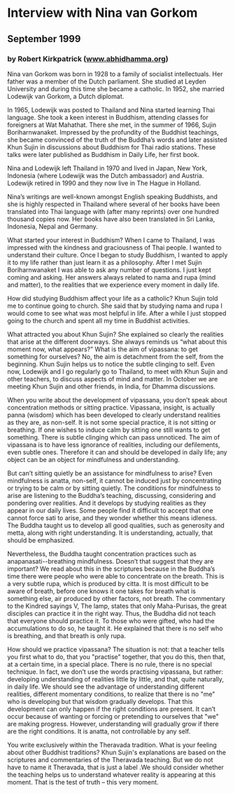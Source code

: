 # Interview with Nina van Gorkom 
## September 1999
### by Robert Kirkpatrick (www.abhidhamma.org)

Nina van Gorkom was born in 1928 to a family of socialist intellectuals. Her father was a member of the Dutch parliament. She studied at Leyden University and during this time she became a catholic. In 1952, she married Lodewijk van Gorkom, a Dutch diplomat.

In 1965, Lodewijk was posted to Thailand and Nina started learning Thai language. She took a keen interest in Buddhism, attending classes for foreigners at Wat Mahathat. There she met, in the summer of 1966, Sujin Boriharnwanaket. Impressed by the profundity of the Buddhist teachings, she became convinced of the truth of the Buddha’s words and later assisted Khun Sujin in discussions about Buddhism for Thai radio stations. These talks were later published as Buddhism in Daily Life, her first book. 

Nina and Lodewijk left Thailand in 1970 and lived in Japan, New York, Indonesia (where Lodewijk was the Dutch ambassador) and Austria. Lodewijk retired in 1990 and they now live in The Hague in Holland. 

Nina’s writings are well-known amongst English speaking Buddhists, and she is highly respected in Thailand where several of her books have been translated into Thai language with (after many reprints) over one hundred thousand copies now. Her books have also been translated in Sri Lanka, Indonesia, Nepal and Germany.

What started your interest in Buddhism?
When I came to Thailand, I was impressed with the kindness and graciousness of Thai people. I wanted to understand their culture. Once I began to study Buddhism, I wanted to apply it to my life rather than just learn it as a philosophy. After I met Sujin Boriharnwanaket I was able to ask any number of questions. I just kept coming and asking. Her answers always related to nama and rupa (mind and matter), to the realities that we experience every moment in daily life. 

How did studying Buddhism affect your life as a catholic?
Khun Sujin told me to continue going to church. She said that by studying nama and rupa I would come to see what was most helpful in life. After a while I just stopped going to the church and spent all my time in Buddhist activities.

What attracted you about Khun Sujin?
She explained so clearly the realities that arise at the different doorways. She always reminds us “what about this moment now, what appears?” What is the aim of vipassana: to get something for ourselves? No, the aim is detachment from the self, from the beginning. Khun Sujin helps us to notice the subtle clinging to self. Even now, Lodewijk and I go regularly go to Thailand, to meet with Khun Sujin and other teachers, to discuss aspects of mind and matter. In October we are meeting Khun Sujin and other friends, in India, for Dhamma discussions.

When you write about the development of vipassana, you don’t speak about concentration methods or sitting practice.
Vipassana, insight, is actually panna (wisdom) which has been developed to clearly understand realities as they are, as non-self. It is not some special practice, it is not sitting or breathing. If one wishes to induce calm by sitting one still wants to get something. There is subtle clinging which can pass unnoticed. The aim of vipassana is to have less ignorance of realities, including our defilements, even subtle ones. Therefore it can and should be developed in daily life; any object can be an object for mindfulness and understanding.

But can’t sitting quietly be an assistance for mindfulness to arise?
Even mindfulness is anatta, non-self, it cannot be induced just by concentrating or trying to be calm or by sitting quietly. The conditions for mindfulness to arise are listening to the Buddha’s teaching, discussing, considering and pondering over realities. And it develops by studying realities as they appear in our daily lives. Some people find it difficult to accept that one cannot force sati to arise, and they wonder whether this means idleness. The Buddha taught us to develop all good qualities, such as generosity and metta, along with right understanding. It is understanding, actually, that should be emphasized.

Nevertheless, the Buddha taught concentration practices such as anapanasati--breathing mindfulness. Doesn’t that suggest that they are important?
We read about this in the scriptures because in the Buddha’s time there were people who were able to concentrate on the breath. This is a very subtle rupa, which is produced by citta. It is most difficult to be aware of breath, before one knows it one takes for breath what is something else, air produced by other factors, not breath. The commentary to the Kindred sayings V, The lamp, states that only Maha-Purisas, the great disciples can practice it in the right way. Thus, the Buddha did not teach that everyone should practice it. To those who were gifted, who had the accumulations to do so, he taught it. He explained that there is no self who is breathing, and that breath is only rupa.

How should we practice vipassana?
The situation is not: that a teacher tells you first what to do, that you "practise" together, that you do this, then that, at a certain time, in a special place. There is no rule, there is no special technique. In fact, we don’t use the words practising vipassana, but rather: developing understanding of realities little by little, and that, quite naturally, in daily life. We should see the advantage of understanding different realities, different momentary conditions, to realize that there is no "me" who is developing but that wisdom gradually develops. That this development can only happen if the right conditions are present. It can’t occur because of wanting or forcing or pretending to ourselves that "we" are making progress. However, understanding will gradually grow if there are the right conditions. It is anatta, not controllable by any self.

You write exclusively within the Theravada tradition. What is your feeling about other Buddhist traditions?
Khun Sujin's explanations are based on the scriptures and commentaries of the Theravada teaching. But we do not have to name it Theravada, that is just a label .We should consider whether the teaching helps us to understand whatever reality is appearing at this moment. That is the test of truth – this very moment. 
